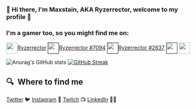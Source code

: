 ### 👋 Hi there, I'm Maxstain, AKA Ryzerrector, welcome to my profile 👋
### I'm a gamer too, so you might find me on:
<a href="#" target="blank"><img align="center" src="https://github.com/mishmanners/MishManners/blob/master/Game%20Icons/Epic.png" height="30" />Ryzerrector</a> 
<a href="" target="blank"><img align="center" src="https://github.com/mishmanners/MishManners/blob/master/Game%20Icons/LoL.png" height="30" />Ryzerrector #7094</a>
<a href="" target="blank"><img align="center" src="https://github.com/mishmanners/MishManners/blob/master/Game%20Icons/Battlenet.png" height="30" />Ryzerrector
#2637</a>
<a href="" target="blank"><img align="center" src="https://github.com/mishmanners/MishManners/blob/master/Game%20Icons/PoGo.png" height="30" /></a> 
<a href="https://steamcommunity.com/id/ryzerrector/" target="blank"><img align="center" src="https://github.com/mishmanners/MishManners/blob/master/Game%20Icons/Steam.png" height="30" /></a>&nbsp;


![Anurag's GitHub stats](https://github-readme-stats.vercel.app/api?username=maxstain&show_icons=true&theme=radical)
[![GitHub Streak](https://github-readme-streak-stats.herokuapp.com?user=maxstain&theme=radical&date_format=M%20j%5B%2C%20Y%5D)](https://git.io/streak-stats)
## 🔍  Where to find me

[Twitter](http://twitter.com/MishManners) :bird:
[Instagram](http://instagram.com/mishmanners) 📸
[Twitch](http://twitch.tv/MishManners) 📺 
[LinkedIn](http://linkedin.com/in/mishmanners) 👩‍💻
